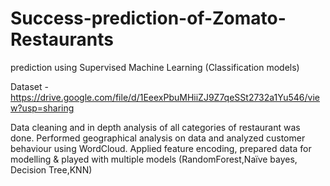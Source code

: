 # Success-prediction-of-Zomato-Restaurants
prediction using Supervised Machine Learning (Classification models)

Dataset - https://drive.google.com/file/d/1EeexPbuMHiiZJ9Z7qeSSt2732a1Yu546/view?usp=sharing

Data cleaning and in depth analysis of all categories of restaurant was done.
Performed geographical analysis on data and analyzed customer behaviour using WordCloud.
Applied feature encoding, prepared data for modelling & played with multiple models (RandomForest,Naïve bayes, Decision Tree,KNN)
